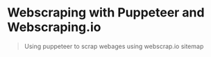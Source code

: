 # Webscraping with Puppeteer and Webscraping.io
> Using puppeteer to scrap webages using webscrap.io sitemap


